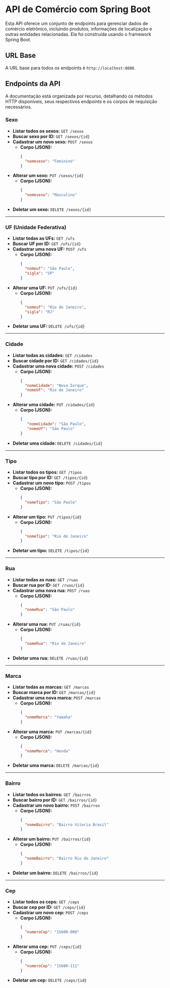 # API de Comércio com Spring Boot

Esta API oferece um conjunto de endpoints para gerenciar dados de comércio eletrônico, incluindo produtos, informações de localização e outras entidades relacionadas. Ela foi construída usando o framework Spring Boot.

## URL Base
A URL base para todos os endpoints é `http://localhost:8080`.

## Endpoints da API

A documentação está organizada por recurso, detalhando os métodos HTTP disponíveis, seus respectivos endpoints e os corpos de requisição necessários.

### Sexo
* **Listar todos os sexos:** `GET /sexos`
* **Buscar sexo por ID:** `GET /sexos/{id}`
* **Cadastrar um novo sexo:** `POST /sexos`
    * **Corpo (JSON):**
        ```json
        {
          "nomesexo": "Feminino"
        }
        ```
* **Alterar um sexo:** `PUT /sexos/{id}`
    * **Corpo (JSON):**
        ```json
        {
          "nomesexo": "Masculino"
        }
        ```
* **Deletar um sexo:** `DELETE /sexos/{id}`

---

### UF (Unidade Federativa)
* **Listar todas as UFs:** `GET /ufs`
* **Buscar UF por ID:** `GET /ufs/{id}`
* **Cadastrar uma nova UF:** `POST /ufs`
    * **Corpo (JSON):**
        ```json
        {
          "nomeuf": "São Paulo",
          "sigla": "SP"
        }
        ```
* **Alterar uma UF:** `PUT /ufs/{id}`
    * **Corpo (JSON):**
        ```json
        {
          "nomeuf": "Rio de Janeiro",
          "sigla": "RJ"
        }
        ```
* **Deletar uma UF:** `DELETE /ufs/{id}`

---

### Cidade
* **Listar todas as cidades:** `GET /cidades`
* **Buscar cidade por ID:** `GET /cidades/{id}`
* **Cadastrar uma nova cidade:** `POST /cidades`
    * **Corpo (JSON):**
        ```json
        {
          "nomeCidade": "Nova Iorque",
          "nomeUf": "Rio de Janeiro"
        }
        ```
* **Alterar uma cidade:** `PUT /cidades/{id}`
    * **Corpo (JSON):**
        ```json
        {
           "nomeCidade": "São Paulo",
           "nomeUf": "São Paulo"
        }
        ```
* **Deletar uma cidade:** `DELETE /cidades/{id}`

---

### Tipo
* **Listar todos os tipos:** `GET /tipos`
* **Buscar tipo por ID:** `GET /tipos/{id}`
* **Cadastrar um novo tipo:** `POST /tipos`
    * **Corpo (JSON):**
        ```json
        {
          "nomeTipo": "São Paulo"
        }
        ```
* **Alterar um tipo:** `PUT /tipos/{id}`
    * **Corpo (JSON):**
        ```json
        {
          "nomeTipo": "Rio de Janeiro"
        }
        ```
* **Deletar um tipo:** `DELETE /tipos/{id}`

---

### Rua
* **Listar todas as ruas:** `GET /ruas`
* **Buscar rua por ID:** `GET /ruas/{id}`
* **Cadastrar uma nova rua:** `POST /ruas`
    * **Corpo (JSON):**
        ```json
        {
          "nomeRua": "São Paulo"
        }
        ```
* **Alterar uma rua:** `PUT /ruas/{id}`
    * **Corpo (JSON):**
        ```json
        {
          "nomeRua": "Rio de Janeiro"
        }
        ```
* **Deletar uma rua:** `DELETE /ruas/{id}`

---

### Marca
* **Listar todas as marcas:** `GET /marcas`
* **Buscar marca por ID:** `GET /marcas/{id}`
* **Cadastrar uma nova marca:** `POST /marcas`
    * **Corpo (JSON):**
        ```json
        {
          "nomeMarca": "Yamaha"
        }
        ```
* **Alterar uma marca:** `PUT /marcas/{id}`
    * **Corpo (JSON):**
        ```json
        {
          "nomeMarca": "Honda"
        }
        ```
* **Deletar uma marca:** `DELETE /marcas/{id}`

---

### Bairro
* **Listar todos os bairros:** `GET /bairros`
* **Buscar bairro por ID:** `GET /bairros/{id}`
* **Cadastrar um novo bairro:** `POST /bairros`
    * **Corpo (JSON):**
        ```json
        {
          "nomeBairro": "Bairro Vitoria Brasil"
        }
        ```
* **Alterar um bairro:** `PUT /bairros/{id}`
    * **Corpo (JSON):**
        ```json
        {
          "nomeBairro": "Bairro Rio de Janeiro"
        }
        ```
* **Deletar um bairro:** `DELETE /bairros/{id}`

---

### Cep
* **Listar todos os ceps:** `GET /ceps`
* **Buscar cep por ID:** `GET /ceps/{id}`
* **Cadastrar um novo cep:** `POST /ceps`
    * **Corpo (JSON):**
        ```json
        {
          "numeroCep": "15600-000"
        }
        ```
* **Alterar uma cep:** `PUT /ceps/{id}`
    * **Corpo (JSON):**
        ```json
        {
          "numeroCep": "15600-111"
        }
        ```
* **Deletar um cep:** `DELETE /ceps/{id}`
